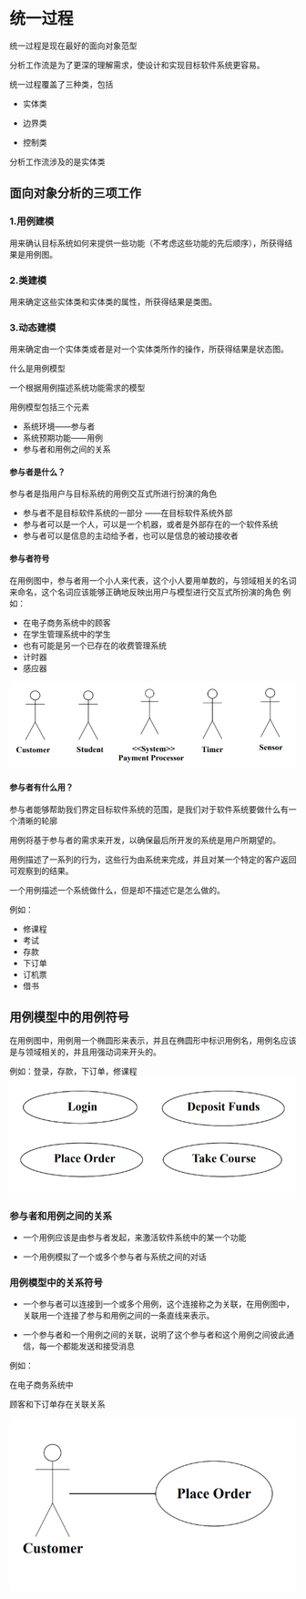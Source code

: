 # 统一过程

统一过程是现在最好的面向对象范型

分析工作流是为了更深的理解需求，使设计和实现目标软件系统更容易。

统一过程覆盖了三种类，包括

- 实体类

- 边界类

- 控制类

分析工作流涉及的是实体类

## 面向对象分析的三项工作

### 1.用例建模

用来确认目标系统如何来提供一些功能（不考虑这些功能的先后顺序），所获得结果是用例图。

### 2.类建模

用来确定这些实体类和实体类的属性，所获得结果是类图。

### 3.动态建模

用来确定由一个实体类或者是对一个实体类所作的操作，所获得结果是状态图。

什么是用例模型

一个根据用例描述系统功能需求的模型

用例模型包括三个元素

- 系统环境——参与者
- 系统预期功能——用例
- 参与者和用例之间的关系

#### 参与者是什么？

参与者是指用户与目标系统的用例交互式所进行扮演的角色

- 参与者不是目标软件系统的一部分 ——在目标软件系统外部
- 参与者可以是一个人，可以是一个机器，或者是外部存在的一个软件系统
- 参与者可以是信息的主动给予者，也可以是信息的被动接收者

#### 参与者符号

在用例图中，参与者用一个小人来代表，这个小人要用单数的，与领域相关的名词来命名，这个名词应该能够正确地反映出用户与模型进行交互式所扮演的角色
例如：
- 在电子商务系统中的顾客
- 在学生管理系统中的学生
- 也有可能是另一个已存在的收费管理系统
- 计时器
- 感应器

![image-20210430203623342](images/image-20210430203623342.png)

#### 参与者有什么用？

参与者能够帮助我们界定目标软件系统的范围，是我们对于软件系统要做什么有一个清晰的轮廓

用例将基于参与者的需求来开发，以确保最后所开发的系统是用户所期望的。

用例描述了一系列的行为，这些行为由系统来完成，并且对某一个特定的客户返回可观察到的结果。

一个用例描述一个系统做什么，但是却不描述它是怎么做的。

例如：
- 修课程
- 考试
- 存款
- 下订单
- 订机票
- 借书

## 用例模型中的用例符号

在用例图中，用例用一个椭圆形来表示，并且在椭圆形中标识用例名，用例名应该是与领域相关的，并且用强动词来开头的。

例如：登录，存款，下订单，修课程
![image-20210430204542887](images/image-20210430204542887.png)


### 参与者和用例之间的关系

- 一个用例应该是由参与者发起，来激活软件系统中的某一个功能

- 一个用例模拟了一个或多个参与者与系统之间的对话


### 用例模型中的关系符号

- 一个参与者可以连接到一个或多个用例，这个连接称之为关联，在用例图中，关联用一个连接了参与和用例之间的一条直线来表示。

- 一个参与者和一个用例之间的关联，说明了这个参与者和这个用例之间彼此通信，每一个都能发送和接受消息

例如：

在电子商务系统中

顾客和下订单存在关联关系

![image-20210430205517923](images/image-20210430205517923.png)




